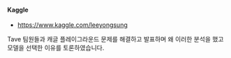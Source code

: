 #### Kaggle
* https://www.kaggle.com/leeyongsung

Tave 팀원들과 캐글 플레이그라운드 문제를 해결하고
발표하며 왜 이러한 분석을 했고 모델을 선택한 이유를 토론하였습니다.
